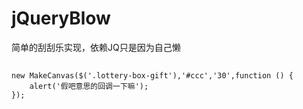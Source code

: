 # jQueryBlow
简单的刮刮乐实现，依赖JQ只是因为自己懒
##
    new MakeCanvas($('.lottery-box-gift'),'#ccc','30',function () {
        alert('假吧意思的回调一下嘛');
    });